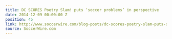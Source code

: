 ```yaml
---
title: DC SCORES Poetry Slam! puts ‘soccer problems’ in perspective
date: 2014-12-09 00:00:00 Z
position: 45
link: http://www.soccerwire.com/blog-posts/dc-scores-poetry-slam-puts-soccer-problems-in-perspective/?loc=psw#Dec8
source: SoccerWire.com
---
```


